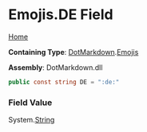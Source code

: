 # Emojis\.DE Field

[Home](../../../README.md)

**Containing Type**: [DotMarkdown](../../README.md)\.[Emojis](../README.md)

**Assembly**: DotMarkdown\.dll

```csharp
public const string DE = ":de:"
```

### Field Value

System\.[String](https://docs.microsoft.com/en-us/dotnet/api/system.string)
